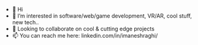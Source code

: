 - 👋 Hi
- 👀 I’m interested in software/web/game development, VR/AR, cool stuff, new tech..
- 🌱 Looking to collaborate on cool & cutting edge projects
- 📫 You can reach me here: linkedin.com/in/imaneshraghi/

<!---
ImanEshraghi/Iman-Es is a ✨ special ✨ repository because its `README.md` (this file) appears on your GitHub profile.
You can click the Preview link to take a look at your changes.
--->
